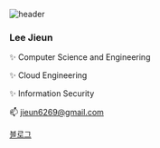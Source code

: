 ![header](https://capsule-render.vercel.app/api?type=Waving&color=gradient&customColorList=1,2,4,12&height=150)

###  Lee Jieun

✨ Computer Science and Engineering

✨ Cloud Engineering

✨ Information Security

📫  jieun6269@gmail.com

[블로그](http://www.naver.com/](https://blog.naver.com/wldms6269/223119564168)https://blog.naver.com/wldms6269/223119564168)
